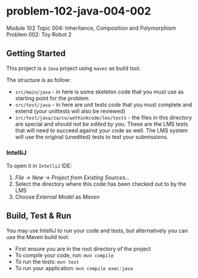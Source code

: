 # problem-102-java-004-002
Module 102
Topic 004: Inheritance, Composition and Polymorphism
Problem 002: Toy Robot 2

## Getting Started
This project is a `Java` project using `maven` as build tool.

The structure is as follow:
* `src/main/java` - in here is some skeleton code that you must use as starting point for the problem.
* `src/test/java` - in here are unit tests code that you must complete and extend (your unittests will also be reviewed)
* `src/test/java/za/co/wethinkcode/lms/tests` - the files in this directory are special and should _not be edited by you_. These are the LMS tests that will need to succeed against your code as well. The LMS system will use the original (unedited) tests to test your submissions.

### IntelliJ
To open it in `IntelliJ` IDE:
1. _File_ -> _New_ -> _Project from Existing Sources..._
1. Select the directory where this code has been checked out to by the LMS
1. Choose _External Model_ as *Maven*

## Build, Test & Run
You may use IntelliJ to run your code and tests, but alternatively you can use the Maven build tool:
* First ensure you are in the root directory of the project
* To compile your code, run: `mvn compile` 
* To run the tests: `mvn test`
* To run your application: `mvn compile exec:java`